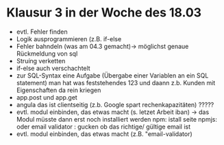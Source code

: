 # Klausur 3 in der Woche des 18.03

* evtl. Fehler finden 
* Logik ausprogrammieren (z.B. if-else 
* Fehler bahndeln (was am 04.3 gemacht)-> möglichst genaue Rückmeldung von sql
* Struíng verketten
* if-else auch verschachtelt
* zur SQL-Syntax eine Aufgabe (Übergabe einer Variablen an ein SQL statement) man hat was feststehendes 123 und daann z.b. Kunden mit Eigenschaften da rein kriegen
* app.post und app.get
* angula das ist clientseitig (z.b. Google spart rechenkapazitäten) ?????
* evtl. modul einbinden, das etwas macht (s. letzet Arbeit iban)
-> das Modul müsste dann erst noch installiert werden npm: istall
seite npmjs: oder email validator : gucken ob das richtige/ gültige  email ist
* evtl. modul einbinden, das etwas macht (z.B. "email-validator)